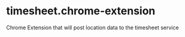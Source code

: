 timesheet.chrome-extension
==========================

Chrome Extension that will post location data to the timesheet service

